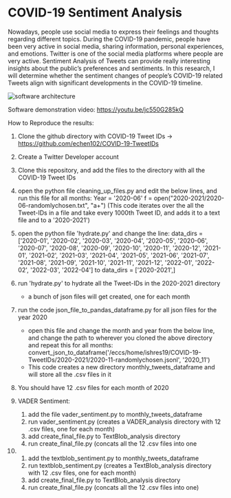 # COVID-19 Sentiment Analysis

Nowadays, people use social media to express their feelings and thoughts regarding different topics. During the COVID-19 pandemic, people have been very active in social media, sharing information, personal experiences, and emotions. Twitter is one of the social media platforms where people are very active. Sentiment Analysis of Tweets can provide really interesting insights about the public’s preferences and sentiments. In this research, I will determine whether the sentiment changes of people’s COVID-19 related Tweets align with significant developments in the COVID-19 timeline.

![software architecture](https://user-images.githubusercontent.com/60153931/165425454-b628c360-ac8b-4d2e-bb02-b3733f13d082.jpg)

Software demonstration video: 
https://youtu.be/jc550G285kQ

How to Reproduce the results:

1. Clone the github directory with COVID-19 Tweet IDs -> https://github.com/echen102/COVID-19-TweetIDs
2. Create a Twitter Developer account
3. Clone this repository, and add the files to the directory with all the COVID-19 Tweet IDs
4. open the python file cleaning_up_files.py and edit the below lines, and run this file for all months: 
   Year = '2020-06'
   f = open("2020-2021/2020-06-randomlychosen.txt", "a+")
   (This code iterates over the all the Tweet-IDs in a file and take every 1000th Tweet ID, and adds it to a text file and to a '2020-2021')

6. open the python file 'hydrate.py' and change the line:
   data_dirs = ['2020-01', '2020-02', '2020-03', '2020-04', '2020-05', '2020-06', '2020-07', '2020-08', '2020-09', '2020-10', '2020-11', '2020-12', 
            '2021-01', '2021-02', '2021-03', '2021-04', '2021-05', '2021-06', '2021-07', '2021-08', '2021-09', '2021-10', '2021-11', '2021-12', 
            '2022-01', '2022-02', '2022-03', '2022-04']
   to 
   data_dirs = ['2020-2021',]
8. run 'hydrate.py' to hydrate all the Tweet-IDs in the 2020-2021 directory
   - a bunch of json files will get created, one for each month
9. run the code json_file_to_pandas_dataframe.py for all json files for the year 2020
   - open this file and change the month and year from the below line, and change the path to wherever you cloned the above directory and repeat this        for all months:
     convert_json_to_dataframe('/eccs/home/ishres19/COVID-19-TweetIDs/2020-2021/2020-11-randomlychosen.jsonl', '2020_11')
   - This code creates a new directory monthly_tweets_dataframe and will store all the .csv files in it
6. You should have 12 .csv files for each month of 2020
8. VADER Sentiment: 
   1. add the file vader_sentiment.py to monthly_tweets_dataframe
   2. run vader_sentiment.py (creates a VADER_analysis directory with 12 .csv files, one for each month)
   3. add create_final_file.py to TextBlob_analysis directory
   4. run create_final_file.py (concats all the 12 .csv files into one
  
9.
   1. add the textblob_sentiment.py to monthly_tweets_dataframe
   2. run textblob_sentiment.py (creates a TextBlob_analysis directory with 12 .csv files, one for each month)
   3. add create_final_file.py to TextBlob_analysis directory
   4. run create_final_file.py (concats all the 12 .csv files into one)

